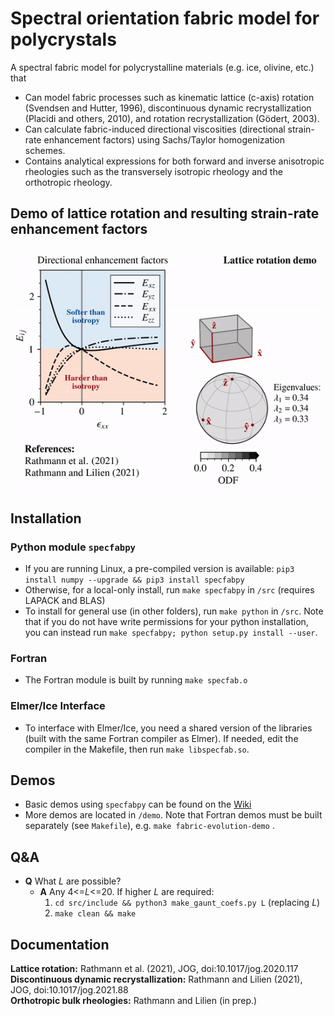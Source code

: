 # Spectral orientation fabric model for polycrystals
A spectral fabric model for polycrystalline materials (e.g. ice, olivine, etc.) that 
- Can model fabric processes such as kinematic lattice (c-axis) rotation (Svendsen and
Hutter, 1996), discontinuous dynamic recrystallization (Placidi and others, 2010), and rotation recrystallization (Gödert, 2003).
- Can calculate fabric-induced directional viscosities (directional strain-rate enhancement factors) using Sachs/Taylor homogenization schemes.
- Contains analytical expressions for both forward and inverse anisotropic rheologies such as the transversely isotropic rheology and the orthotropic rheology.

## Demo of lattice rotation and resulting strain-rate enhancement factors
![image](demo/cube-crush-animation/cube-crush.gif)

## Installation
### Python module `specfabpy`
- If you are running Linux, a pre-compiled version is available: `pip3 install numpy --upgrade && pip3 install specfabpy`
- Otherwise, for a local-only install, run `make specfabpy` in `/src` (requires LAPACK and BLAS)
- To install for general use (in other folders), run `make python` in `/src`. Note that if you do not have write permissions for your python installation, you can instead run `make specfabpy; python setup.py install --user`.

### Fortran
- The Fortran module is built by running `make specfab.o`

### Elmer/Ice Interface
- To interface with Elmer/Ice, you need a shared version of the libraries (built with the same Fortran compiler as Elmer). If needed, edit the compiler in the Makefile, then run `make libspecfab.so`.

## Demos
- Basic demos using `specfabpy` can be found on the [Wiki](https://github.com/nicholasmr/specfab/wiki)
- More demos are located in `/demo`. Note that Fortran demos must be built separately (see `Makefile`), e.g. `make fabric-evolution-demo` .

## Q&A
- **Q** What *L* are possible?
  - **A** Any 4<=*L*<=20. If higher *L* are required:
    1. `cd src/include && python3 make_gaunt_coefs.py L` (replacing *L*)
    2. `make clean && make`

## Documentation
**Lattice rotation:** Rathmann et al. (2021), JOG, doi:10.1017/jog.2020.117 <br>
**Discontinuous dynamic recrystallization:** Rathmann and Lilien (2021), JOG, doi:10.1017/jog.2021.88 <br>
**Orthotropic bulk rheologies:** Rathmann and Lilien (in prep.)
